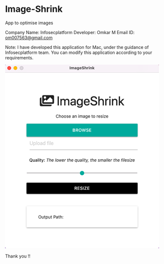 # Image-Shrink
App to optimise images

Company Name: Infosecplatform 
Developer: Omkar M
Email ID: om007563@gmail.com

Note: I have developed this application for Mac, under the guidance of Infosecplatform team. You can modify this application according to your requirements. 

<img src="https://github.com/Omkar12o/Image-Shrink/blob/main/Omkar.png" >

Thank you !!
